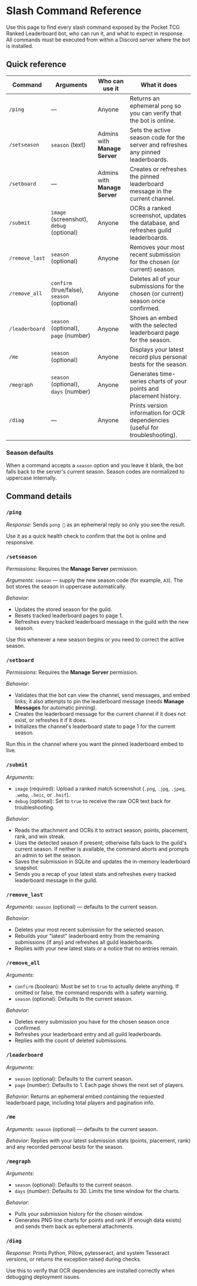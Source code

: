 # Slash Command Reference

Use this page to find every slash command exposed by the Pocket TCG Ranked Leaderboard bot, who can run it, and what to expect in response. All commands must be executed from within a Discord server where the bot is installed.

## Quick reference

| Command | Arguments | Who can use it | What it does |
| --- | --- | --- | --- |
| `/ping` | — | Anyone | Returns an ephemeral `pong` so you can verify that the bot is online. |
| `/setseason` | `season` (text) | Admins with **Manage Server** | Sets the active season code for the server and refreshes any pinned leaderboards. |
| `/setboard` | — | Admins with **Manage Server** | Creates or refreshes the pinned leaderboard message in the current channel. |
| `/submit` | `image` (screenshot), `debug` (optional) | Anyone | OCRs a ranked screenshot, updates the database, and refreshes guild leaderboards. |
| `/remove_last` | `season` (optional) | Anyone | Removes your most recent submission for the chosen (or current) season. |
| `/remove_all` | `confirm` (true/false), `season` (optional) | Anyone | Deletes all of your submissions for the chosen (or current) season once confirmed. |
| `/leaderboard` | `season` (optional), `page` (number) | Anyone | Shows an embed with the selected leaderboard page for the season. |
| `/me` | `season` (optional) | Anyone | Displays your latest record plus personal bests for the season. |
| `/megraph` | `season` (optional), `days` (number) | Anyone | Generates time-series charts of your points and placement history. |
| `/diag` | — | Anyone | Prints version information for OCR dependencies (useful for troubleshooting). |

### Season defaults

When a command accepts a `season` option and you leave it blank, the bot falls back to the server's current season. Season codes are normalized to uppercase internally.

## Command details

### `/ping`
*Response*: Sends `pong 🏓` as an ephemeral reply so only you see the result.

Use it as a quick health check to confirm that the bot is online and responsive.

### `/setseason`
*Permissions*: Requires the **Manage Server** permission.

*Arguments*: `season` — supply the new season code (for example, `A3`). The bot stores the season in uppercase automatically.

*Behavior*:
- Updates the stored season for the guild.
- Resets tracked leaderboard pages to page 1.
- Refreshes every tracked leaderboard message in the guild with the new season.

Use this whenever a new season begins or you need to correct the active season.

### `/setboard`
*Permissions*: Requires the **Manage Server** permission.

*Behavior*:
- Validates that the bot can view the channel, send messages, and embed links; it also attempts to pin the leaderboard message (needs **Manage Messages** for automatic pinning).
- Creates the leaderboard message for the current channel if it does not exist, or refreshes it if it does.
- Initializes the channel's leaderboard state to page 1 for the current season.

Run this in the channel where you want the pinned leaderboard embed to live.

### `/submit`
*Arguments*:
- `image` (required): Upload a ranked match screenshot (`.png`, `.jpg`, `.jpeg`, `.webp`, `.heic`, or `.heif`).
- `debug` (optional): Set to `true` to receive the raw OCR text back for troubleshooting.

*Behavior*:
- Reads the attachment and OCRs it to extract season, points, placement, rank, and win streak.
- Uses the detected season if present; otherwise falls back to the guild's current season. If neither is available, the command aborts and prompts an admin to set the season.
- Saves the submission in SQLite and updates the in-memory leaderboard snapshot.
- Sends you a recap of your latest stats and refreshes every tracked leaderboard message in the guild.

### `/remove_last`
*Arguments*: `season` (optional) — defaults to the current season.

*Behavior*:
- Deletes your most recent submission for the selected season.
- Rebuilds your "latest" leaderboard entry from the remaining submissions (if any) and refreshes all guild leaderboards.
- Replies with your new latest stats or a notice that no entries remain.

### `/remove_all`
*Arguments*:
- `confirm` (boolean): Must be set to `true` to actually delete anything. If omitted or false, the command responds with a safety warning.
- `season` (optional): Defaults to the current season.

*Behavior*:
- Deletes every submission you have for the chosen season once confirmed.
- Refreshes your leaderboard entry and all guild leaderboards.
- Replies with the count of deleted submissions.

### `/leaderboard`
*Arguments*:
- `season` (optional): Defaults to the current season.
- `page` (number): Defaults to 1. Each page shows the next set of players.

*Behavior*: Returns an ephemeral embed containing the requested leaderboard page, including total players and pagination info.

### `/me`
*Arguments*: `season` (optional) — defaults to the current season.

*Behavior*: Replies with your latest submission stats (points, placement, rank) and any recorded personal bests for the season.

### `/megraph`
*Arguments*:
- `season` (optional): Defaults to the current season.
- `days` (number): Defaults to 30. Limits the time window for the charts.

*Behavior*:
- Pulls your submission history for the chosen window.
- Generates PNG line charts for points and rank (if enough data exists) and sends them back as ephemeral attachments.

### `/diag`
*Response*: Prints Python, Pillow, pytesseract, and system Tesseract versions, or returns the exception raised during checks.

Use this to verify that OCR dependencies are installed correctly when debugging deployment issues.
